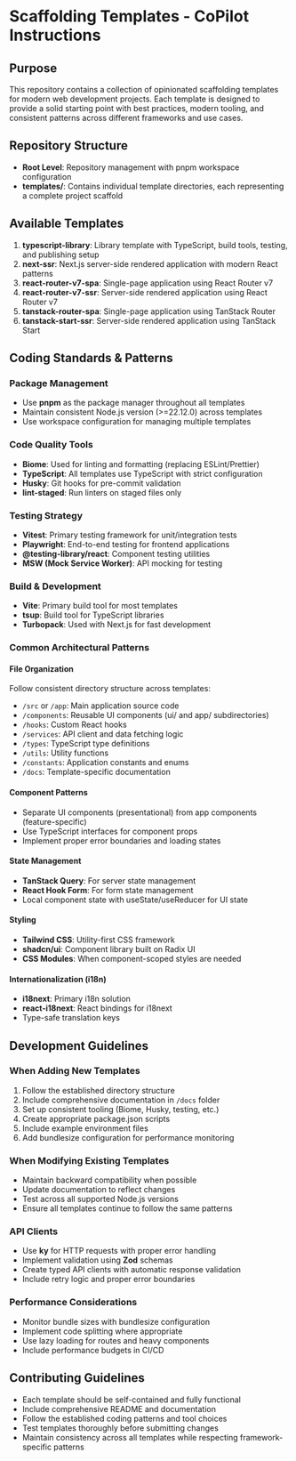 # Scaffolding Templates - CoPilot Instructions

## Purpose
This repository contains a collection of opinionated scaffolding templates for modern web development projects. Each template is designed to provide a solid starting point with best practices, modern tooling, and consistent patterns across different frameworks and use cases.

## Repository Structure
- **Root Level**: Repository management with pnpm workspace configuration
- **templates/**: Contains individual template directories, each representing a complete project scaffold

## Available Templates
1. **typescript-library**: Library template with TypeScript, build tools, testing, and publishing setup
2. **next-ssr**: Next.js server-side rendered application with modern React patterns
3. **react-router-v7-spa**: Single-page application using React Router v7
4. **react-router-v7-ssr**: Server-side rendered application using React Router v7
5. **tanstack-router-spa**: Single-page application using TanStack Router
6. **tanstack-start-ssr**: Server-side rendered application using TanStack Start

## Coding Standards & Patterns

### Package Management
- Use **pnpm** as the package manager throughout all templates
- Maintain consistent Node.js version (>=22.12.0) across templates
- Use workspace configuration for managing multiple templates

### Code Quality Tools
- **Biome**: Used for linting and formatting (replacing ESLint/Prettier)
- **TypeScript**: All templates use TypeScript with strict configuration
- **Husky**: Git hooks for pre-commit validation
- **lint-staged**: Run linters on staged files only

### Testing Strategy
- **Vitest**: Primary testing framework for unit/integration tests
- **Playwright**: End-to-end testing for frontend applications
- **@testing-library/react**: Component testing utilities
- **MSW (Mock Service Worker)**: API mocking for testing

### Build & Development
- **Vite**: Primary build tool for most templates
- **tsup**: Build tool for TypeScript libraries
- **Turbopack**: Used with Next.js for fast development

### Common Architectural Patterns

#### File Organization
Follow consistent directory structure across templates:
- `/src` or `/app`: Main application source code
- `/components`: Reusable UI components (ui/ and app/ subdirectories)
- `/hooks`: Custom React hooks
- `/services`: API client and data fetching logic
- `/types`: TypeScript type definitions
- `/utils`: Utility functions
- `/constants`: Application constants and enums
- `/docs`: Template-specific documentation

#### Component Patterns
- Separate UI components (presentational) from app components (feature-specific)
- Use TypeScript interfaces for component props
- Implement proper error boundaries and loading states

#### State Management
- **TanStack Query**: For server state management
- **React Hook Form**: For form state management
- Local component state with useState/useReducer for UI state

#### Styling
- **Tailwind CSS**: Utility-first CSS framework
- **shadcn/ui**: Component library built on Radix UI
- **CSS Modules**: When component-scoped styles are needed

#### Internationalization (i18n)
- **i18next**: Primary i18n solution
- **react-i18next**: React bindings for i18next
- Type-safe translation keys

## Development Guidelines

### When Adding New Templates
1. Follow the established directory structure
2. Include comprehensive documentation in `/docs` folder
3. Set up consistent tooling (Biome, Husky, testing, etc.)
4. Create appropriate package.json scripts
5. Include example environment files
6. Add bundlesize configuration for performance monitoring

### When Modifying Existing Templates
- Maintain backward compatibility when possible
- Update documentation to reflect changes
- Test across all supported Node.js versions
- Ensure all templates continue to follow the same patterns

### API Clients
- Use **ky** for HTTP requests with proper error handling
- Implement validation using **Zod** schemas
- Create typed API clients with automatic response validation
- Include retry logic and proper error boundaries

### Performance Considerations
- Monitor bundle sizes with bundlesize configuration
- Implement code splitting where appropriate
- Use lazy loading for routes and heavy components
- Include performance budgets in CI/CD

## Contributing Guidelines
- Each template should be self-contained and fully functional
- Include comprehensive README and documentation
- Follow the established coding patterns and tool choices
- Test templates thoroughly before submitting changes
- Maintain consistency across all templates while respecting framework-specific patterns